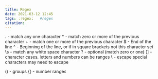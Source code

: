 ```yaml
---
title: Regex
date: 2021-03-12 12:45
tags: :regex:   #regex 
citation: 
---
```

. - match any one character
\* - match zero or more of the previous character 
\+ - match one or more of the previous character 
$ - End of the line
^ - Beginning of the line, or if in square brackets not this character set
\s - match any white space character
? - optional (match zero or one)
[] - character cases. letters and numbers can be ranges
\ - escape special characters may need to escape

() - groups
{} - number ranges

